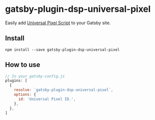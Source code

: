 # gatsby-plugin-dsp-universal-pixel

Easily add [Universal Pixel Script](https://dspsupport.basis.net/hc/en-us/articles/360010967873-Universal-Pixel-Script) to your Gatsby site.

## Install
`npm install --save gatsby-plugin-dsp-universal-pixel`

## How to use

```javascript
// In your gatsby-config.js
plugins: [
  {
    resolve: `gatsby-plugin-dsp-universal-pixel`,
    options: {
      id: 'Universal Pixel ID.',
    },
  },
]
```
